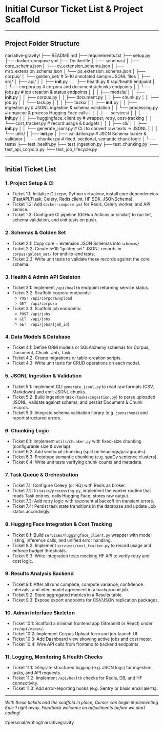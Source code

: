 # Initial Cursor Ticket List & Project Scaffold

---

## Project Folder Structure

narrative-gravity/ ├── README.md ├── requirements.txt ├── setup.py ├── docker-compose.yml ├── Dockerfile │ ├── schemas/ │ ├── core_schema.json │ ├── cv_extension_schema.json │ ├── mrp_extension_schema.json │ └── ps_extension_schema.json │ ├── corpus/ │ └── golden_set/ # 5–10 annotated sample JSONL files │ ├── src/ │ ├── api/ │ │ ├── **init**.py │ │ ├── health.py # /api/health endpoint │ │ └── corpora.py # corpora and documents/chunks endpoints │ │ └── jobs.py # job creation & status endpoints │ │ │ ├── models/ │ │ ├── **init**.py │ │ ├── corpus.py │ │ ├── document.py │ │ ├── chunk.py │ │ ├── job.py │ │ └── task.py │ │ │ ├── tasks/ │ │ ├── **init**.py │ │ ├── ingestion.py # JSONL ingestion & schema validation │ │ └── processing.py # enqueue & process Hugging Face calls │ │ │ ├── services/ │ │ ├── **init**.py │ │ ├── huggingface_client.py # wrapper, retry, cost-tracking │ │ └── cost_tracker.py # record usage & budgets │ │ │ ├── cli/ │ │ ├── **init**.py │ │ └── generate_jsonl.py # CLI to convert raw texts → JSONL │ │ │ └── utils/ │ ├── **init**.py │ ├── validation.py # JSON Schema loader & validator │ └── chunker.py # fixed, sectional, semantic chunk logic │ └── tests/ ├── test_health.py ├── test_ingestion.py ├── test_chunking.py ├── test_api_corpora.py └── test_job_lifecycle.py

---

## Initial Ticket List

### 1. Project Setup & CI  
- Ticket 1.1: Initialize Git repo, Python virtualenv, install core dependencies (FastAPI/Flask, Celery, Redis client, HF SDK, JSONSchema).  
- Ticket 1.2: Add `docker-compose.yml` for Redis, Celery worker, and API service.  
- Ticket 1.3: Configure CI pipeline (GitHub Actions or similar) to run lint, schema validation, and unit tests on push.

### 2. Schemas & Golden Set  
- Ticket 2.1: Copy core + extension JSON Schemas into `schemas/`.  
- Ticket 2.2: Create 5–10 “golden set” JSONL records in `corpus/golden_set/` for end-to-end tests.  
- Ticket 2.3: Write unit tests to validate these records against the core schema.

### 3. Health & Admin API Skeleton  
- Ticket 3.1: Implement `/api/health` endpoint returning service status.  
- Ticket 3.2: Scaffold corpora endpoints:  
  - `POST /api/corpora/upload`  
  - `GET  /api/corpora`  
- Ticket 3.3: Scaffold job endpoints:  
  - `POST /api/jobs`  
  - `GET  /api/jobs`  
  - `GET  /api/jobs/{job_id}`

### 4. Data Models & Database  
- Ticket 4.1: Define ORM models or SQLAlchemy schemas for Corpus, Document, Chunk, Job, Task.  
- Ticket 4.2: Create migrations or table-creation scripts.  
- Ticket 4.3: Write unit tests for CRUD operations on each model.

### 5. JSONL Ingestion & Validation  
- Ticket 5.1: Implement CLI `generate_jsonl.py` to read raw formats (CSV, Markdown) and emit JSONL chunks.  
- Ticket 5.2: Build ingestion task (`tasks/ingestion.py`) to parse uploaded JSONL, validate against schema, and persist Document & Chunk records.  
- Ticket 5.3: Integrate schema validation library (e.g. `jsonschema`) and report structured errors.

### 6. Chunking Logic  
- Ticket 6.1: Implement `utils/chunker.py` with fixed-size chunking (configurable size & overlap).  
- Ticket 6.2: Add sectional chunking (split on headings/paragraphs).  
- Ticket 6.3: Prototype semantic chunking (e.g. spaCy sentence clusters).  
- Ticket 6.4: Write unit tests verifying chunk counts and metadata.

### 7. Task Queue & Orchestration  
- Ticket 7.1: Configure Celery (or RQ) with Redis as broker.  
- Ticket 7.2: In `tasks/processing.py`, implement the worker routine that reads Task entries, calls Hugging Face, stores raw output.  
- Ticket 7.3: Add retry logic with exponential backoff on transient errors.  
- Ticket 7.4: Persist task state transitions in the database and update Job status accordingly.

### 8. Hugging Face Integration & Cost Tracking  
- Ticket 8.1: Build `services/huggingface_client.py` wrapper with model listing, inference calls, and unified error handling.  
- Ticket 8.2: Implement `services/cost_tracker.py` to record usage and enforce budget thresholds.  
- Ticket 8.3: Write integration tests mocking HF API to verify retry and cost logic.

### 9. Results Analysis Backend  
- Ticket 9.1: After all runs complete, compute variance, confidence intervals, and inter-model agreement in a background job.  
- Ticket 9.2: Store aggregated metrics in a Results table.  
- Ticket 9.3: Expose export endpoints for CSV/JSON replication packages.

### 10. Admin Interface Skeleton  
- Ticket 10.1: Scaffold a minimal frontend app (Streamlit or React) under `src/api/views/`.  
- Ticket 10.2: Implement Corpus Upload form and job-launch UI.  
- Ticket 10.3: Add Dashboard view showing active jobs and cost meter.  
- Ticket 10.4: Wire API calls from frontend to backend endpoints.

### 11. Logging, Monitoring & Health Checks  
- Ticket 11.1: Integrate structured logging (e.g. JSON logs) for ingestion, tasks, and API requests.  
- Ticket 11.2: Implement `/api/health` checks for Redis, DB, and HF connectivity.  
- Ticket 11.3: Add error-reporting hooks (e.g. Sentry or basic email alerts).

---

*With these tickets and the scaffold in place, Cursor can begin implementing Epic 1 right away. Feedback welcome on adjustments before we start coding!*

#personal/writing/narrativegravity